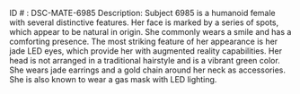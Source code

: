 ID # : DSC-MATE-6985
Description: Subject 6985 is a humanoid female with several distinctive features. Her face is marked by a series of spots, which appear to be natural in origin. She commonly wears a smile and has a comforting presence. The most striking feature of her appearance is her jade LED eyes, which provide her with augmented reality capabilities. Her head is not arranged in a traditional hairstyle and is a vibrant green color. She wears jade earrings and a gold chain around her neck as accessories. She is also known to wear a gas mask with LED lighting. 